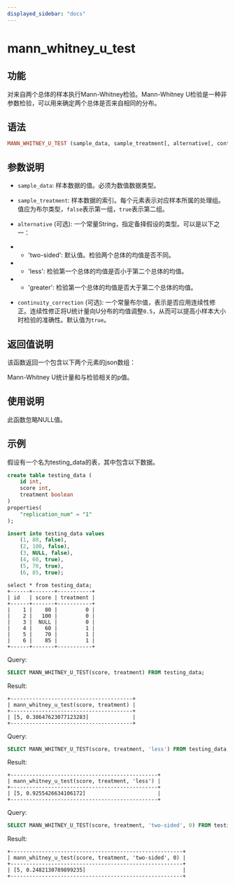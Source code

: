 ```yaml
---
displayed_sidebar: "docs"
---
```


# mann_whitney_u_test

## 功能

对来自两个总体的样本执行Mann-Whitney检验。Mann-Whitney U检验是一种非参数检验，可以用来确定两个总体是否来自相同的分布。


## 语法

```Haskell
MANN_WHITNEY_U_TEST (sample_data, sample_treatment[, alternative[, continuity_correction]])
```

## 参数说明

- `sample_data`: 样本数据的值。必须为数值数据类型。

- `sample_treatment`: 样本数据的索引。每个元素表示对应样本所属的处理组。值应为布尔类型，`false`表示第一组，`true`表示第二组。

- `alternative` (可选): 一个常量String，指定备择假设的类型。可以是以下之一：

- - 'two-sided': 默认值。检验两个总体的均值是否不同。

- - 'less': 检验第一个总体的均值是否小于第二个总体的均值。

- - 'greater': 检验第一个总体的均值是否大于第二个总体的均值。

- `continuity_correction` (可选): 一个常量布尔值，表示是否应用连续性修正。连续性修正将U统计量向U分布的均值调整`0.5`，从而可以提高小样本大小时检验的准确性。默认值为`true`。

## 返回值说明

该函数返回一个包含以下两个元素的json数组：

Mann-Whitney U统计量和与检验相关的p值。

## 使用说明

此函数忽略NULL值。

## 示例

假设有一个名为testing_data的表，其中包含以下数据。

```sql
create table testing_data (
    id int, 
    score int, 
    treatment boolean
)
properties(
    "replication_num" = "1"
);

insert into testing_data values 
    (1, 80, false), 
    (2, 100, false), 
    (3, NULL, false), 
    (4, 60, true), 
    (5, 70, true), 
    (6, 85, true);
```


```Plain
select * from testing_data;
+------+-------+-----------+
| id   | score | treatment |
+------+-------+-----------+
|    1 |    80 |         0 |
|    2 |   100 |         0 |
|    3 |  NULL |         0 |
|    4 |    60 |         1 |
|    5 |    70 |         1 |
|    6 |    85 |         1 |
+------+-------+-----------+
```

Query:

```SQL
SELECT MANN_WHITNEY_U_TEST(score, treatment) FROM testing_data;
```

Result:

```Plain
+---------------------------------------+
| mann_whitney_u_test(score, treatment) |
+---------------------------------------+
| [5, 0.38647623077123283]              |
+---------------------------------------+
```

Query:

```SQL
SELECT MANN_WHITNEY_U_TEST(score, treatment, 'less') FROM testing_data;
```

Result:

```Plain
+-----------------------------------------------+
| mann_whitney_u_test(score, treatment, 'less') |
+-----------------------------------------------+
| [5, 0.9255426634106172]                       |
+-----------------------------------------------+
```


Query:

```SQL
SELECT MANN_WHITNEY_U_TEST(score, treatment, 'two-sided', 0) FROM testing_data;
```

Result:

```Plain
+-------------------------------------------------------+
| mann_whitney_u_test(score, treatment, 'two-sided', 0) |
+-------------------------------------------------------+
| [5, 0.2482130789899235]                               |
+-------------------------------------------------------+
```
